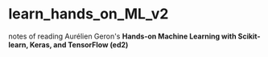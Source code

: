# learn_hands_on_ML_v2
notes of reading Aurélien Geron's **Hands-on Machine Learning with Scikit-learn, Keras, and TensorFlow (ed2)**
